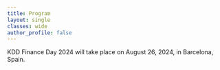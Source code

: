 ```yaml
---
title: Program
layout: single
classes: wide
author_profile: false
---
```


<!--
# You don't need to edit this file, it's empty on purpose.
# Edit theme's home layout instead if you wanna make some changes
# See: https://jekyllrb.com/docs/themes/#overriding-theme-defaults

keynotespeakers:
  - image_path: assets/images/manuela.png
    alt: "Manuela M. Veloso"
    title: "Manuela M. Veloso"
    url: "https://en.wikipedia.org/wiki/Manuela_M._Veloso"
    excerpt: |
         Head of J.P. Morgan AI Research  \
         Herbert A. Simon University Professor, Carnegie Mellon University  \
         NAE member; Former President, AAAI; Fellow,  ACM, AAAI, IEEE, and AAAS 

lunchtimespeaker:
  - image_path: assets/images/subbarao1.jpg
    alt: "Subbarao Kambhampati"
    title: "Subbarao Kambhampati"
    url: "https://rakaposhi.eas.asu.edu"
    excerpt: |
         Professor of Computer Science, Arizona State University  \
         Former AAAI President; Fellow, ACM, AAAI, AAAS


afternoonspeaker:
  - image_path: assets/images/susan.jpg
    alt: "Susan Athey"
    title: "Susan Athey"
    url: "https://gsb-faculty.stanford.edu/susan-athey/"
    excerpt: |
         The Economics of Technology Professor, Stanford University  \
         2023 President of the American Economics Association  \
         First female winner of the John Bates Clark Medal
         
dhagash:
  - image_path: assets/images/dhagash.jpg
    alt: "Dhagash Mehtaa"
    title: "Dhagash Mehta"
    url: "https://www.linkedin.com/in/dhagash-mehta-ph-d-45000111a/"
    excerpt: |
         Head of Applied Machine Learning Research for Investment Management, BlackRock
an:
  - image_path: assets/images/boan.jpg
    alt: "An Bo"
    title: "An Bo"
    url: "https://personal.ntu.edu.sg/boan/"
    excerpt: |
         President's Council Chair Professor, Nanyang Technological University, Singapore  \
         Co-Director, Artificial Intelligence Research Institute         
ron:
  - image_path: assets/images/ron.png
    alt: "Ron Bekkerman"
    title: "Ron Bekkerman"
    url: "https://www.linkedin.com/in/bekkerman/"
    excerpt: |
         Strategic Advisor and former CTO, Cherre
isaac:
  - image_path: assets/images/isaac.png
    alt: "Isaac Tamblyn"
    title: "Isaac Tamblyn"
    url: "https://www.linkedin.com/in/itamblyn/"
    excerpt: |
         Machine Learning Manager, Cash App
         
jay: 
  - image_path: assets/images/jay_pujara.jpg
    alt: "Jay Pujara"
    title: "Jay Pujara"
    url: "https://www.jauntslab.org"
    excerpt: |
         Director of the Center on Knowledge Graphs, University of Southern California
gregor:         
  - image_path: assets/images/gregor.jpg
    alt: "Gregor Schubert"
    title: "Gregor Schubert"
    url: "https://www.anderson.ucla.edu/faculty-and-research/finance/faculty/gregor-schubert"
    excerpt: |
         Assistant Professor of Finance, University of California, Los Angeles
zhen:
  - image_path: assets/images/zhen.jpg
    alt: "Zhen Zeng"
    title: "Zhen Zeng"
    url: "https://www.linkedin.com/in/zhenzengzz/"
    excerpt: |
         AI Research Lead, J.P. Morgan AI Research

-->

KDD Finance Day 2024 will take place on August 26, 2024, in Barcelona, Spain.

<!--
<table class="tg">
<tbody>
  <tr>
    <th class="tg-feht">9:00am</th>
    <th class="tg-feht">9:15am</th>
    <th class="tg-feht">Opening Remarks</th>
    <th class="tg-feht"><a href="http://www.plg.inf.uc3m.es/~dborrajo/">Daniel Borrajo</a>/<a href="https://www.linkedin.com/in/tuckerbalch/">Tucker Balch</a> (J.P.Morgan Chase)</th>
  </tr>
  <tr>
    <td class="tg-73oq">9:15am</td>
    <td class="tg-73oq">10:15am</td>
    <td class="tg-73oq">Morning Keynote</td>
    <td class="tg-73oq"><b><a href="https://en.wikipedia.org/wiki/Manuela_M._Veloso">Manuel Veloso</a> (J.P.Morgan Chase/CMU)</b>
      <br>&nbsp;&nbsp;<em><b>Title: Human-AI Interaction in Finance: A Learning Journey</b></em> 
      <br><br><i>Host: Daniel Borrajo</i>
    </td>
  </tr>
  <tr>
    <td class="tg-73oq">10:15am</td>
    <td class="tg-73oq">11:15am</td>
    <td class="tg-73oq">Invited talks</td>
    <td class="tg-73oq"><a href="https://www.anderson.ucla.edu/faculty-and-research/finance/faculty/gregor-schubert">Gregor Schubert</a> (UCLA) 
      <br>&nbsp;&nbsp;<em>Title: Generative AI and Firm Values</em> 
      <br><a href="https://personal.ntu.edu.sg/boan/">An Bo</a> (Nanyang Technological University, Singapore)
      <br>&nbsp;&nbsp;<em>Title: Reinforcement Learning for Quantitative Trading</em>
      <br><br><i>Host: Grace Wang</i> 
    </td>
  </tr>
  <tr>
    <td class="tg-vwhn">11:15pm</td>
    <td class="tg-vwhn">12:00pm</td>
    <td class="tg-vwhn">Lunch and networking</td>
    <td class="tg-vwhn">(Lunch buffet will be provided to Finance Day Attendee)</td>
  </tr>
  <tr>
    <td class="tg-73oq">12:00pm</td>
    <td class="tg-73oq">1:00pm</td>
    <td class="tg-73oq">Lunchtime Keynote</td>
    <td class="tg-73oq"><b><a href="https://rakaposhi.eas.asu.edu">Subbarao Kambhampati</a> (Arizona State University)</b>
      <br>&nbsp;&nbsp;<em><b>Title: Avenging Polanyi's Revenge: Exploiting the Approximate Omniscience of LLMs in Planning without Deluding Yourself In the Process</b></em></td>
  </tr>
  <tr>
    <td class="tg-73oq">1:00pm</td>
    <td class="tg-73oq">2:00pm</td>
    <td class="tg-73oq">Invited talks</td>
    <td class="tg-73oq"><a href="https://www.linkedin.com/in/itamblyn/">Isaac Tamblyn</a> (Cash App) 
      <br>&nbsp;&nbsp;<em>Title: Agent based models of financial platforms for machine learning development</em>
      <br><a href="https://www.linkedin.com/in/zhenzengzz/">Zhen Zeng</a> (J.P.Morgan Chase)
      <br>&nbsp;&nbsp;<em>Title: Visual Perspectives on Finance Time Series</em>
      <br><br><i>Host: Grace Wang</i> 
    </td>
  </tr>
  <tr>
    <td class="tg-65px">2:00pm</td>
    <td class="tg-65px">2:15pm</td>
    <td class="tg-65px">Break and networking</td>
    <td class="tg-65px"></td>
  </tr>
  <tr>
    <td class="tg-73oq">2:15pm</td>
    <td class="tg-73oq">3:15pm</td>
    <td class="tg-73oq">Afternoon Keynote</td>
    <td class="tg-73oq"><b><a href="https://gsb-faculty.stanford.edu/susan-athey/">Susan Athey</a> (Stanford University)</b>
       <br>&nbsp;&nbsp;<em><b>Title: Foundation Models for Economic Data: Applications to Modeling Career Trajectories</b></em></td> 
  </tr>
  <tr>
    <td class="tg-73oq">3:15pm</td>
    <td class="tg-73oq">4:45pm</td>
    <td class="tg-73oq">Invited talks</td>
    <td class="tg-73oq"><a href="https://www.linkedin.com/in/bekkerman/">Ron Bekkerman</a> (Cherre)       
      <br>&nbsp;&nbsp;<em>Title: The Data Science Perspective on Real Estate Investments</em>
      <br><a href="https://www.linkedin.com/in/dhagash-mehta-ph-d-45000111a/">Dhagash Mehta</a> (BlackRock)
      <br>&nbsp;&nbsp;<em>Title:Similarity Learning in Finance</em>
      <br><a href="https://www.jauntslab.org">Jay Pujara</a> (USC)
      <br>&nbsp;&nbsp;<em>Title: Using Structured Knowledge for Better Modeling of Financial Data</em>
      <br><br><i>Host: Grace Wang</i> 
    </td> 
  </tr>
  <tr>
    <td class="tg-feht">4:45pm</td>
    <td class="tg-feht"></td>
    <td class="tg-feht">Closing Remarks</td>
    <td class="tg-feht"><a href="https://web.njit.edu/~gwang/">Grace Wang</a> (NJIT)</td> 
  </tr>
</tbody>
</table>

<br />
<br/>
<section class="organizers" markdown="1">
  
### Keynote Speakers
{% include feature_row id="keynotespeakers" type="left" %}
{% include feature_row id="lunchtimespeaker" type="left" %}
{% include feature_row id="afternoonspeaker" type="left" %}

### Invited Speakers
{% include feature_row id="dhagash" type="left" %}
{% include feature_row id="an" type="left" %}
{% include feature_row id="ron" type="left" %}
{% include feature_row id="isaac" type="left" %}
{% include feature_row id="jay" type="left" %}
{% include feature_row id="gregor" type="left" %}
{% include feature_row id="zhen" type="left" %}


</section>
-->
<!--
<a id="Anne_Washington"></a>
## Anne Washington
![](assets/images/anne_washington.jpg)
> **Title:** KDD in the public interest
> **Abstract:** TBD
> **Biography:** Anne L. Washington is Public Interest Technologist serving as an Assistant Professor of Data Policy at the NYU Steinhardt School. Her expertise on public sector information currently addresses the emerging governance needs of data science. The National Science Foundation has funded her research multiple times including a prestigious 5-year NSF CAREER grant on open government data. Her data-intensive projects draw on both interpretive research methods and computational text analysis. She holds an undergraduate degree in computer science from Brown University and a doctorate in Information Systems and Technology Management from  The George Washington University  School of Business.
  -->

